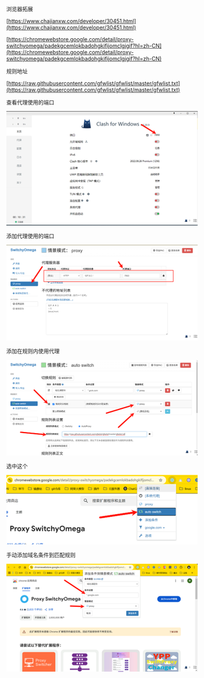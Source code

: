 浏览器拓展

[https://www.chajianxw.com/developer/30451.html](https://www.chajianxw.com/developer/30451.html)

[https://chromewebstore.google.com/detail/proxy-switchyomega/padekgcemlokbadohgkifijomclgjgif?hl=zh-CN](https://chromewebstore.google.com/detail/proxy-switchyomega/padekgcemlokbadohgkifijomclgjgif?hl=zh-CN)

规则地址

[https://raw.githubusercontent.com/gfwlist/gfwlist/master/gfwlist.txt](https://raw.githubusercontent.com/gfwlist/gfwlist/master/gfwlist.txt)

查看代理使用的端口

![](../images/1740530497549-91c4e014-574e-4806-b590-78d135f3a72c.png)

添加代理使用的端口

![](../images/1740530451820-a932c9eb-b932-471e-8de2-ebcfc43550b6.png)

添加在规则内使用代理

![](../images/1740530478338-58bd5639-e4eb-4a5d-9aad-a9230c8347b0.png)

选中这个

![](../images/1740530613115-50415428-43da-43ca-b455-19ac133b6614.png)

手动添加域名条件到匹配规则

![](../images/1740530540751-08f19008-0eb2-4133-873e-c1aa5e6ef570.png)

